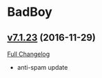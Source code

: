 # BadBoy

## [v7.1.23](https://github.com/funkydude/BadBoy/tree/v7.1.23) (2016-11-29) [](#top)
[Full Changelog](https://github.com/funkydude/BadBoy/compare/v7.1.22...v7.1.23)

- anti-spam update  
